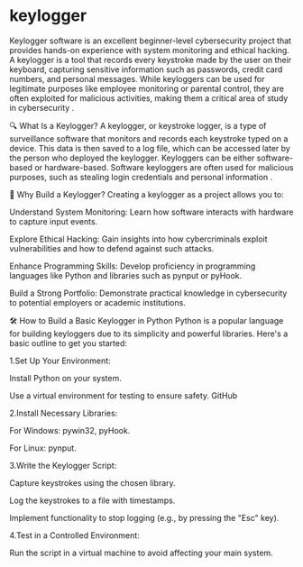 # keylogger
Keylogger software is an excellent beginner-level cybersecurity project that provides hands-on experience with system monitoring and ethical hacking. A keylogger is a tool that records every keystroke made by the user on their keyboard, capturing sensitive information such as passwords, credit card numbers, and personal messages. While keyloggers can be used for legitimate purposes like employee monitoring or parental control, they are often exploited for malicious activities, making them a critical area of study in cybersecurity .

🔍 What Is a Keylogger? A keylogger, or keystroke logger, is a type of surveillance software that monitors and records each keystroke typed on a device. This data is then saved to a log file, which can be accessed later by the person who deployed the keylogger. Keyloggers can be either software-based or hardware-based. Software keyloggers are often used for malicious purposes, such as stealing login credentials and personal information .

🧰 Why Build a Keylogger? Creating a keylogger as a project allows you to:

Understand System Monitoring: Learn how software interacts with hardware to capture input events.

Explore Ethical Hacking: Gain insights into how cybercriminals exploit vulnerabilities and how to defend against such attacks.

Enhance Programming Skills: Develop proficiency in programming languages like Python and libraries such as pynput or pyHook.

Build a Strong Portfolio: Demonstrate practical knowledge in cybersecurity to potential employers or academic institutions.

🛠️ How to Build a Basic Keylogger in Python Python is a popular language for building keyloggers due to its simplicity and powerful libraries. Here's a basic outline to get you started:

1.Set Up Your Environment:

Install Python on your system.

Use a virtual environment for testing to ensure safety. GitHub

2.Install Necessary Libraries:

For Windows: pywin32, pyHook.

For Linux: pynput.

3.Write the Keylogger Script:

Capture keystrokes using the chosen library.

Log the keystrokes to a file with timestamps.

Implement functionality to stop logging (e.g., by pressing the "Esc" key).

4.Test in a Controlled Environment:

Run the script in a virtual machine to avoid affecting your main system.
